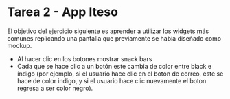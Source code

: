 # Tarea 2 - App Iteso

El objetivo del ejercicio siguiente es aprender a utilizar los widgets más comunes replicando una pantalla que previamente se había diseñado como mockup.

- Al hacer clic en los botones mostrar snack bars 
- Cada que se hace clic a un botón este cambia de color entre black e índigo (por ejemplo, si el usuario hace clic en el boton de correo, este se hace de color indigo, y si el usuario hace clic nuevamente el boton regresa a ser color negro).


